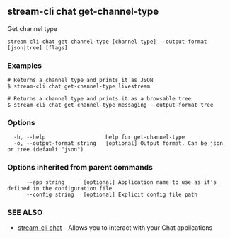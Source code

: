 ## stream-cli chat get-channel-type

Get channel type

```
stream-cli chat get-channel-type [channel-type] --output-format [json|tree] [flags]
```

### Examples

```
# Returns a channel type and prints it as JSON
$ stream-cli chat get-channel-type livestream

# Returns a channel type and prints it as a browsable tree
$ stream-cli chat get-channel-type messaging --output-format tree

```

### Options

```
  -h, --help                   help for get-channel-type
  -o, --output-format string   [optional] Output format. Can be json or tree (default "json")
```

### Options inherited from parent commands

```
      --app string      [optional] Application name to use as it's defined in the configuration file
      --config string   [optional] Explicit config file path
```

### SEE ALSO

* [stream-cli chat](stream-cli_chat.md)	 - Allows you to interact with your Chat applications

